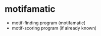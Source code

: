 motifamatic
===========

+ motif-finding program (motifamatic)
+ motif-scoring program (if already known)

